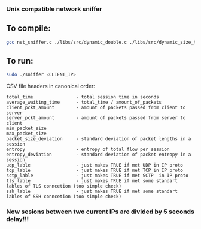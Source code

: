 ### Unix compatible network sniffer

## To compile:
```bash
gcc net_sniffer.c ./libs/src/dynamic_double.c ./libs/src/dynamic_size_t.c ./libs/src/dynamic_flow_stats.c -o sniffer -lpcap -lm
```

## To run:
```bash
sudo ./sniffer <CLIENT_IP>
```

CSV file headers in canonical order:
```
total_time                - total session time in seconds
average_waiting_time      - total_time / amount_of_packets
client_pckt_amount        - amount of packets passed from client to server
server_pckt_amount        - amount of packets passed from server to client
min_packet_size
max_packet_size
packet_size_deviation     - standard deviation of packet lengths in a session
entropy                   - entropy of total flow per session
entropy_deviation         - standard deviation of packet entropy in a session
udp_lable                 - just makes TRUE if met UDP in IP proto
tcp_lable                 - just makes TRUE if met TCP in IP proto
sctp_lable                - just makes TRUE if met SCTP  in IP proto
tls_lable                 - just makes TRUE if met some standart lables of TLS conncetion (too simple check)
ssh_lable                 - just makes TRUE if met some standart lables of SSH conncetion (too simple check)
```

### Now sesions between two current IPs are divided by 5 seconds delay!!!
